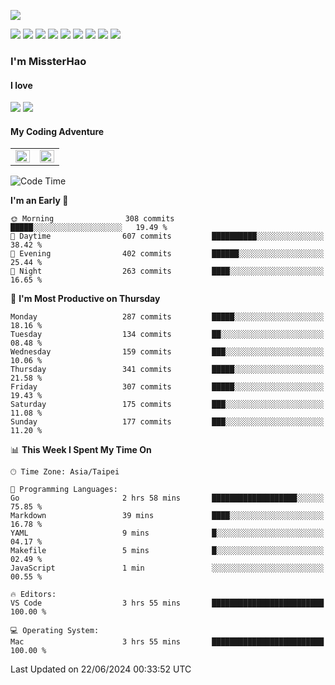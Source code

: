 ![](https://komarev.com/ghpvc/?username=MissterHao&color=ff69b4)

[![](https://img.shields.io/badge/Amazon%20AWS-%23232F3E?logo=amazon-aws&logoColor=white&style=for-the-badge)](https://aws.amazon.com/)
[![](https://img.shields.io/badge/Python-3776AB?style=for-the-badge&logo=python&logoColor=white)](https://www.djangoproject.com/)
[![](https://img.shields.io/badge/Django-092E20?style=for-the-badge&logo=django&logoColor=white)](https://www.python.org/)
[![](https://img.shields.io/badge/Rust-%23EB6400?style=for-the-badge&logo=rust&logoColor=white)](https://www.python.org/)
[![](https://img.shields.io/badge/Flask-23232F3E?style=for-the-badge&logo=flask&logoColor=white)](https://flask.palletsprojects.com/en/2.1.x/)
[![](https://img.shields.io/badge/go-%2300ADD8.svg?&style=for-the-badge&logo=go&logoColor=white)](https://golang.org/)
[![](https://img.shields.io/badge/javascript-%23F7DF1E.svg?&style=for-the-badge&logo=javascript&logoColor=black)](https://www.javascript.com/)
[![](https://img.shields.io/badge/mysql-%234479A1.svg?&style=for-the-badge&logo=mysql&logoColor=white)](https://www.mysql.com/)
[![](https://img.shields.io/badge/docker-%232496ED.svg?&style=for-the-badge&logo=docker&logoColor=white)](https://www.docker.com/)

### I'm MissterHao

#### I love  
![](https://img.shields.io/badge/Netflix-E50914?style=for-the-badge&logo=netflix&logoColor=white)
![](https://img.shields.io/badge/YouTube-FF0000?style=for-the-badge&logo=youtube&logoColor=white)

#### My Coding Adventure
<!-- Readme stats -->
<!-- https://github.com/anuraghazra/github-readme-stats -->
<table>
<tr>
    <td valign="top" width="50%">
    <img src="https://github-readme-stats.vercel.app/api?username=MissterHao&hide_border=true&show_icons=true&locale=en" align="left" style="width: 100%" />
    </td>
    <td valign="top" width="50%">
    <img src="https://github-readme-stats.vercel.app/api/top-langs?username=MissterHao&hide_border=true&show_icons=true&locale=en&layout=compact" align="left" style="width: 100%" />
    </td>
</tr>
</table>  


<!--START_SECTION:waka-->
![Code Time](http://img.shields.io/badge/Code%20Time-1%2C581%20hrs%2020%20mins-blue)

**I'm an Early 🐤** 

```text
🌞 Morning                308 commits         █████░░░░░░░░░░░░░░░░░░░░   19.49 % 
🌆 Daytime                607 commits         ██████████░░░░░░░░░░░░░░░   38.42 % 
🌃 Evening                402 commits         ██████░░░░░░░░░░░░░░░░░░░   25.44 % 
🌙 Night                  263 commits         ████░░░░░░░░░░░░░░░░░░░░░   16.65 % 
```
📅 **I'm Most Productive on Thursday** 

```text
Monday                   287 commits         █████░░░░░░░░░░░░░░░░░░░░   18.16 % 
Tuesday                  134 commits         ██░░░░░░░░░░░░░░░░░░░░░░░   08.48 % 
Wednesday                159 commits         ███░░░░░░░░░░░░░░░░░░░░░░   10.06 % 
Thursday                 341 commits         █████░░░░░░░░░░░░░░░░░░░░   21.58 % 
Friday                   307 commits         █████░░░░░░░░░░░░░░░░░░░░   19.43 % 
Saturday                 175 commits         ███░░░░░░░░░░░░░░░░░░░░░░   11.08 % 
Sunday                   177 commits         ███░░░░░░░░░░░░░░░░░░░░░░   11.20 % 
```


📊 **This Week I Spent My Time On** 

```text
🕑︎ Time Zone: Asia/Taipei

💬 Programming Languages: 
Go                       2 hrs 58 mins       ███████████████████░░░░░░   75.85 % 
Markdown                 39 mins             ████░░░░░░░░░░░░░░░░░░░░░   16.78 % 
YAML                     9 mins              █░░░░░░░░░░░░░░░░░░░░░░░░   04.17 % 
Makefile                 5 mins              █░░░░░░░░░░░░░░░░░░░░░░░░   02.49 % 
JavaScript               1 min               ░░░░░░░░░░░░░░░░░░░░░░░░░   00.55 % 

🔥 Editors: 
VS Code                  3 hrs 55 mins       █████████████████████████   100.00 % 

💻 Operating System: 
Mac                      3 hrs 55 mins       █████████████████████████   100.00 % 
```


 Last Updated on 22/06/2024 00:33:52 UTC
<!--END_SECTION:waka-->

<!--
**MissterHao/MissterHao** is a ✨ _special_ ✨ repository because its `README.md` (this file) appears on your GitHub profile.

Here are some ideas to get you started:

- 🔭 I’m currently working on ...
- 🌱 I’m currently learning ...
- 👯 I’m looking to collaborate on ...
- 🤔 I’m looking for help with ...
- 💬 Ask me about ...
- 📫 How to reach me: ...
- 😄 Pronouns: ...
- ⚡ Fun fact: ...
-->
